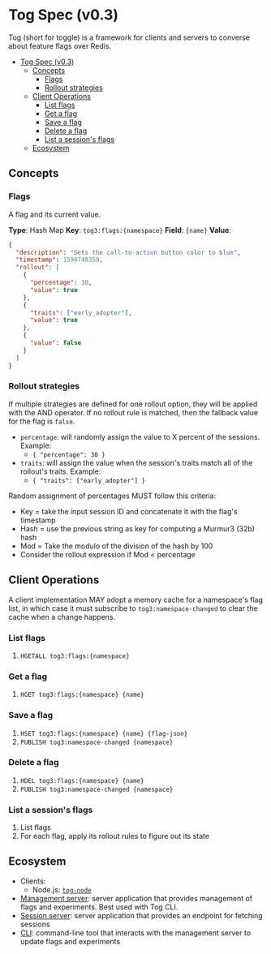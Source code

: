 # Tog Spec (v0.3)

Tog (short for toggle) is a framework for clients and servers to converse about feature flags over Redis.

- [Tog Spec (v0.3)](#tog-spec-v03)
  - [Concepts](#concepts)
    - [Flags](#flags)
    - [Rollout strategies](#rollout-strategies)
  - [Client Operations](#client-operations)
    - [List flags](#list-flags)
    - [Get a flag](#get-a-flag)
    - [Save a flag](#save-a-flag)
    - [Delete a flag](#delete-a-flag)
    - [List a session's flags](#list-a-sessions-flags)
  - [Ecosystem](#ecosystem)

## Concepts

### Flags

A flag and its current value.

**Type**: Hash Map
**Key**: `tog3:flags:{namespace}`
**Field**: `{name}`
**Value**:

```json
{
  "description": "Sets the call-to-action button color to blue",
  "timestamp": 1590748359,
  "rollout": [
    {
      "percentage": 30,
      "value": true
    },
    {
      "traits": ["early_adopter"],
      "value": true
    },
    {
      "value": false
    }
  ]
}
```

### Rollout strategies

If multiple strategies are defined for one rollout option, they will be applied with the AND operator. If no rollout rule is matched, then the fallback value for the flag is `false`.

- `percentage`: will randomly assign the value to X percent of the sessions. Example:
  - `{ "percentage": 30 }`
- `traits`: will assign the value when the session's traits match all of the rollout's traits. Example:
  - `{ "traits": ["early_adopter"] }`

Random assignment of percentages MUST follow this criteria:

- Key = take the input session ID and concatenate it with the flag's timestamp
- Hash = use the previous string as key for computing a Murmur3 (32b) hash
- Mod = Take the modulo of the division of the hash by 100
- Consider the rollout expression if Mod < percentage

## Client Operations

A client implementation MAY adopt a memory cache for a namespace's flag list, in which case it must subscribe to `tog3:namespace-changed` to clear the cache when a change happens.

### List flags

1. `HGETALL tog3:flags:{namespace}`

### Get a flag

1. `HGET tog3:flags:{namespace} {name}`

### Save a flag

1. `HSET tog3:flags:{namespace} {name} {flag-json}`
2. `PUBLISH tog3:namespace-changed {namespace}`

### Delete a flag

1. `HDEL tog3:flags:{namespace} {name}`
2. `PUBLISH tog3:namespace-changed {namespace}`

### List a session's flags

1. List flags
2. For each flag, apply its rollout rules to figure out its state

## Ecosystem

- Clients:
  - Node.js: [`tog-node`](https://github.com/escaletech/tog-node)
- [Management server](https://github.com/escaletech/tog-management-server): server application that provides management of flags and experiments. Best used with Tog CLI.
- [Session server](https://github.com/escaletech/tog-session-server): server application that provides an endpoint for fetching sessions
- [CLI](https://github.com/escaletech/tog-cli): command-line tool that interacts with the management server to update flags and experiments
